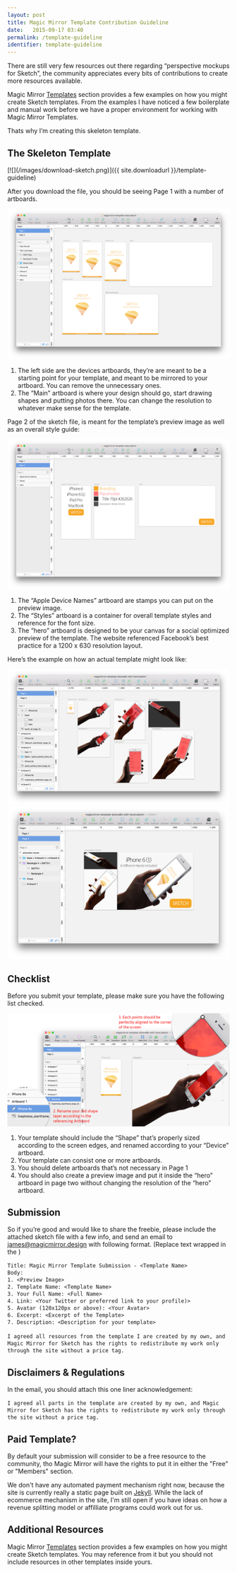 ```yaml
---
layout: post
title: Magic Mirror Template Contribution Guideline
date:   2015-09-17 03:40
permalink: /template-guideline
identifier: template-guideline
---
```


There are still very few resources out there regarding “perspective mockups for Sketch”, the community appreciates every bits of contributions to create more resources available.

Magic Mirror [Templates](/templates) section provides a few examples on how you might create Sketch templates. From the examples I have noticed a few boilerplate and manual work before we have a proper environment for working with Magic Mirror Templates.

Thats why I’m creating this skeleton template.

## The Skeleton Template

<div class="center" markdown="1">
[![](/images/download-sketch.png)]({{ site.downloadurl }}/template-guideline)
</div>

After you download the file, you should be seeing Page 1 with a number of artboards.

![](/images/skeleton-page1.png)

1. The left side are the devices artboards, they’re are meant to be a starting point for your template, and meant to be mirrored to your artboard. You can remove the unnecessary ones.
2. The “Main” artboard is where your design should go, start drawing shapes and putting photos there. You can change the resolution to whatever make sense for the template.

Page 2 of the sketch file, is meant for the template’s preview image as well as an overall style guide:

![](/images/skeleton-page2.png)

1. The “Apple Device Names” artboard are stamps you can put on the preview image.
2. The “Styles” artboard is a container for overall template styles and reference for the font size.
3. The “hero” artboard is designed to be your canvas for a social optimized preview of the template. The website referenced Facebook’s best practice for a 1200 x 630 resolution layout.

Here’s the example on how an actual template might look like:

![](/images/skeleton-example-page1.png)
![](/images/skeleton-example-page2.png)

## Checklist

Before you submit your template, please make sure you have the following list checked.

![](/images/skeleton-requirement.png)

1. Your template should include the “Shape” that’s properly sized according to the screen edges, and renamed according to your “Device” artboard.
2. Your template can consist one or more artboards.
3. You should delete artboards that’s not necessary in Page 1
4. You should also create a preview image and put it inside the “hero” artboard in page two without changing the resolution of the “hero” artboard.

## Submission

So if you’re good and would like to share the freebie, please include the attached sketch file with a few info, and send an email to [james@magicmirror.design](mailto:james@magicmirror.design) with following format. (Replace text wrapped in the <brackets>)

~~~
Title: Magic Mirror Template Submission - <Template Name>
Body:
1. <Preview Image>
2. Template Name: <Template Name>
3. Your Full Name: <Full Name>
4. Link: <Your Twitter or preferred link to your profile)>
5. Avatar (120x120px or above): <Your Avatar>
6. Excerpt: <Excerpt of the Template>
7. Description: <Description for your template>

I agreed all resources from the template I are created by my own, and Magic Mirror for Sketch has the rights to redistribute my work only through the site without a price tag.

~~~

## Disclaimers & Regulations

In the email, you should attach this one liner acknowledgement:

```
I agreed all parts in the template are created by my own, and Magic Mirror for Sketch has the rights to redistribute my work only through the site without a price tag.
```

## Paid Template?

By default your submission will consider to be a free resource to the community, tho Magic Mirror will have the rights to put it in either the "Free" or "Members" section.

We don't have any automated payment mechanism right now, because the site is currently really a static page built on [Jekyll](https://jekyllrb.com). While the lack of ecommerce mechanism in the site, I'm still open if you have ideas on how a revenue splitting model or affilliate programs could work out for us.

## Additional Resources

Magic Mirror [Templates](http://magicmirror.design/templates) section provides a few examples on how you might create Sketch templates. You may reference from it but you should not include resources in other templates inside yours.
